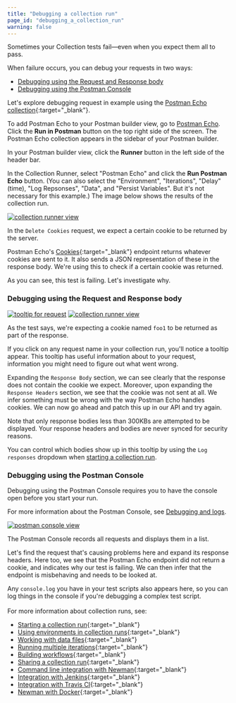 ```yaml
---
title: "Debugging a collection run"
page_id: "debugging_a_collection_run"
warning: false
---
```


Sometimes your Collection tests fail—even when you expect them all to pass. 

When failure occurs, you can debug your requests in two ways:

* [Debugging using the Request and Response body](#debugging-using-the-request-and-response-body)
* [Debugging using the Postman Console](#debugging-using-the-postman-console)


Let's explore debugging request in example using the [Postman Echo collection](https://docs.postman-echo.com/){:target="_blank"}.

To add Postman Echo to your Postman builder view, go to [Postman Echo](https://docs.postman-echo.com/). Click the **Run in Postman** button on the top right side of the screen. The Postman Echo collection appears in the sidebar of your Postman builder.

In your Postman builder view, click the **Runner** button in the left side of the header bar.

In the Collection Runner, select "Postman Echo" and click the **Run Postman Echo** button. (You can also select the "Environment", "Iterations", "Delay" (time), "Log Repsonses", "Data", and "Persist Variables". But it's not necessary for this example.) The image below shows the results of the collection run.

[![collection runner view](https://s3.amazonaws.com/postman-static-getpostman-com/postman-docs/58531976.png)](https://s3.amazonaws.com/postman-static-getpostman-com/postman-docs/58531976.png)

In the `Delete Cookies` request, we expect a certain cookie to be returned by the server.

Postman Echo's [Cookies](https://docs.postman-echo.com/#37368024-f6a8-0f70-85fc-7e876cde9e33){:target="_blank"} endpoint returns whatever cookies are sent to it. It also sends a JSON representation of these in the response body. We're using this to check if a certain cookie was returned.

As you can see, this test is failing. Let's investigate why.

### Debugging using the Request and Response body

[![tooltip for request](https://s3.amazonaws.com/postman-static-getpostman-com/postman-docs/58532000.png)](https://s3.amazonaws.com/postman-static-getpostman-com/postman-docs/58532000.png)
[![collection runner view](https://s3.amazonaws.com/postman-static-getpostman-com/postman-docs/58532254.png)](https://s3.amazonaws.com/postman-static-getpostman-com/postman-docs/58532254.png)

As the test says, we're expecting a cookie named `foo1` to be returned as part of the response. 

If you click on any request name in your collection run, you'll notice a tooltip appear. This tooltip has useful information about to your request, information you might need to figure out what went wrong. 

Expanding the `Response Body` section, we can see clearly that the response does not contain the cookie we expect. Moreover, upon expanding the `Response Headers` section, we see that the cookie was not sent at all. We infer something must be wrong with the way Postman Echo handles cookies. We can now go ahead and patch this up in our API and try again.

Note that only response bodies less than 300KBs are attempted to be displayed. Your response headers and bodies are never synced for security reasons. 

You can control which bodies show up in this tooltip by using the `Log responses` dropdown when [starting a collection run](/docs/v6/postman/collection_runs/starting_a_collection_run).

### Debugging using the Postman Console

Debugging using the Postman Console requires you to have the console open before you start your run. 

For more information about the Postman Console, see [Debugging and logs](/docs/v6/postman/sending_api_requests/debugging_and_logs).

[![postman console view](https://s3.amazonaws.com/postman-static-getpostman-com/postman-docs/58532402.png)](https://s3.amazonaws.com/postman-static-getpostman-com/postman-docs/58532402.png)

The Postman Console records all requests and displays them in a list.

Let's find the request that's causing problems here and expand its response headers. Here too, we see that the Postman Echo endpoint did not return a cookie, and indicates why our test is failing. We can then infer that the endpoint is misbehaving and needs to be looked at.

Any `console.log` you have in your test scripts also appears here, so you can log things in the console if you're debugging a complex test script. 
<br>
<br>
For more information about collection runs, see:

* [Starting a collection run](/docs/v6/postman/collection_runs/starting_a_collection_run){:target="_blank"}
* [Using environments in collection runs](/docs/v6/postman/collection_runs/using_environments_in_collection_runs){:target="_blank"}
* [Working with data files](/docs/v6/postman/collection_runs/working_with_data_files){:target="_blank"}
* [Running multiple iterations](/docs/v6/postman/collection_runs/running_multiple_iterations){:target="_blank"}
* [Building workflows](/docs/v6/postman/collection_runs/building_workflows){:target="_blank"}
* [Sharing a collection run](/docs/v6/postman/collection_runs/sharing_a_collection_run){:target="_blank"}
* [Command line integration with Newman](/docs/v6/postman/collection_runs/command_line_integration_with_newman){:target="_blank"}
* [Integration with Jenkins](/docs/v6/postman/collection_runs/integration_with_jenkins){:target="_blank"}
* [Integration with Travis CI](/docs/v6/postman/collection_runs/integration_with_travis){:target="_blank"}
* [Newman with Docker](/docs/v6/postman/collection_runs/newman_with_docker){:target="_blank"}



